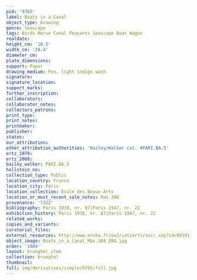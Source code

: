 ```yaml
---
pid: '9765'
label: Boats in a Canal
object_type: Drawing
genre: Seascape
tags: Birds Horse Canal Peasants Seascape Boat Wagon
realdate: 
height_cm: '18.5'
width_cm: '28.4'
diameter_cm: 
plate_dimensions: 
support: Paper
drawing_medium: Pen, light indigo wash
signature: 
signature_location: 
support_marks: 
further_inscription: 
collaborators: 
collaborator_notes: 
collectors_patrons: 
print_type: 
print_notes: 
printmaker: 
publisher: 
states: 
our_attribution: 
other_attribution_authorities: 'Bailey/Walker cat. #PARI.BA.5'
ertz_1979: 
ertz_2008: 
bailey_walker: PARI.BA.5
hollstein_no: 
collection_type: Public
location_country: France
location_city: Paris
location_collection: École des Beaux-Arts
location_or_most_recent_sale_notes: Mas.388
provenance: '7322'
bibliography: Paris 1930, nr. 87|Paris 1947, nr. 22
exhibition_history: Paris 1930, nr. 87|Paris 1947, nr. 22
related_works: 
copies_and_variants: 
curatorial_files: 
external_resources: http://www.ensba.fr/ow2/catzarts/voir.xsp?id=00101-23831&qid=sdx_q3&n=4&sf=&e=
object_image: Boats_in_a_Canal_Mas.388_EBA.jpg
order: '1089'
layout: brueghel_item
collection: brueghel
thumbnail: 
full: img/derivatives/simple/9765/full.jpg
---
```

